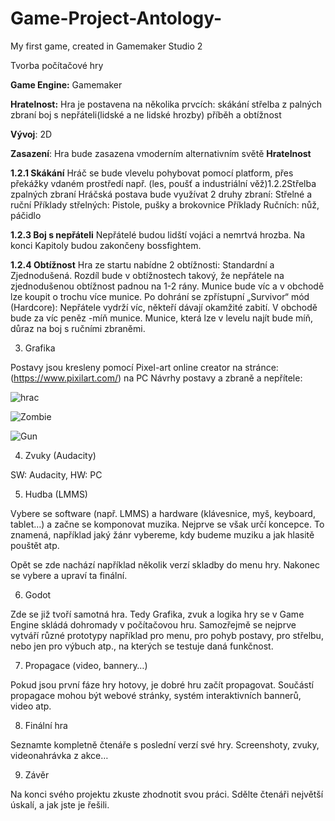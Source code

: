 # Game-Project-Antology-
My first game, created in Gamemaker Studio 2

Tvorba počítačové hry

 __Game Engine:__ Gamemaker 


__Hratelnost:__ Hra je postavena na několika prvcích: skákání střelba z palných zbraní boj s nepřáteli(lidské a ne lidské hrozby) příběh a obtížnost 


__Vývoj__: 2D 


__Zasazení__: Hra bude zasazena vmoderním alternativním světě
 __Hratelnost__


__1.2.1 Skákání__ Hráč se bude vlevelu pohybovat pomocí platform, přes překážky vdaném prostředí např. (les, poušť a industriální věž)1.2.2Střelba zpalných zbraní Hráčská postava bude využívat 2 druhy zbraní: Střelné a ruční Příklady střelných: Pistole, pušky a brokovnice Příklady Ručních: nůž, páčidlo


__1.2.3 Boj s nepřáteli__ Nepřátelé budou lidští vojáci a nemrtvá hrozba. Na konci Kapitoly budou zakončeny bossfightem.


__1.2.4 Obtížnost__ Hra ze startu nabídne 2 obtížnosti: Standardní a Zjednodušená. Rozdíl bude v obtížnostech takový, že nepřátele na zjednodušenou obtížnost padnou na 1-2 rány.  Munice bude víc a v obchodě lze koupit o trochu více munice. Po dohrání se zpřístupní „Survivor“ mód (Hardcore): Nepřátele vydrží víc, někteří dávají okamžité zabití. V obchodě bude za víc peněz -míň munice. Munice, která lze v levelu najít bude míň, důraz na boj s ručními zbraněmi.

3. Grafika

Postavy jsou kresleny pomocí Pixel-art online creator na stránce: (https://www.pixilart.com/) na PC
Návrhy postavy a zbraně a nepřítele:

![hrac](https://user-images.githubusercontent.com/90202111/210244416-84dec326-7116-491d-ae37-d99e5ef27528.JPG)

![Zombie](https://user-images.githubusercontent.com/90202111/210244431-f36fecf2-e561-4162-9e07-c1ea6a3cb55b.JPG)

![Gun](https://user-images.githubusercontent.com/90202111/210244446-9f3f44c9-b812-4d32-98d2-3dddc8b3fd84.png)


4. Zvuky (Audacity)

SW: Audacity, HW: PC

5. Hudba (LMMS)

Vybere se software (např. LMMS) a hardware (klávesnice, myš, keyboard, tablet…) a začne se komponovat muzika. Nejprve se však určí koncepce. To znamená, například jaký žánr vybereme, kdy budeme muziku a jak hlasitě pouštět atp.

Opět se zde nachází například několik verzí skladby do menu hry. Nakonec se vybere a upraví ta finální.

6. Godot

Zde se již tvoří samotná hra. Tedy Grafika, zvuk a logika hry se v Game Engine skládá dohromady v počítačovou hru. Samozřejmě se nejprve vytváří různé prototypy například pro menu, pro pohyb postavy, pro střelbu, nebo jen pro výbuch atp., na kterých se testuje daná funkčnost.

7. Propagace (video, bannery…)

Pokud jsou první fáze hry hotovy, je dobré hru začít propagovat. Součástí propagace mohou být webové stránky, systém interaktivních bannerů, video atp.

8. Finální hra

Seznamte kompletně čtenáře s poslední verzí své hry. Screenshoty, zvuky, videonahrávka z akce…

9. Závěr

Na konci svého projektu zkuste zhodnotit svou práci. Sdělte čtenáři největší úskalí, a jak jste je řešili.
